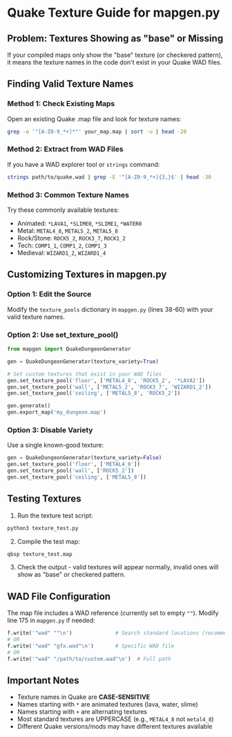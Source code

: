 # Quake Texture Guide for mapgen.py

## Problem: Textures Showing as "base" or Missing

If your compiled maps only show the "base" texture (or checkered pattern), it means the texture names in the code don't exist in your Quake WAD files.

## Finding Valid Texture Names

### Method 1: Check Existing Maps
Open an existing Quake .map file and look for texture names:
```bash
grep -o '"[A-Z0-9_*+]*"' your_map.map | sort -u | head -20
```

### Method 2: Extract from WAD Files
If you have a WAD explorer tool or `strings` command:
```bash
strings path/to/quake.wad | grep -E '^[A-Z0-9_*+]{3,}$' | head -30
```

### Method 3: Common Texture Names
Try these commonly available textures:
- Animated: `*LAVA1`, `*SLIME0`, `*SLIME1`, `*WATER0`
- Metal: `METAL4_8`, `METAL5_2`, `METAL5_8`
- Rock/Stone: `ROCK5_2`, `ROCK3_7`, `ROCK1_2`
- Tech: `COMP1_1`, `COMP1_2`, `COMP1_3`
- Medieval: `WIZARD1_2`, `WIZARD1_4`

## Customizing Textures in mapgen.py

### Option 1: Edit the Source
Modify the `texture_pools` dictionary in `mapgen.py` (lines 38-60) with your valid texture names.

### Option 2: Use set_texture_pool()
```python
from mapgen import QuakeDungeonGenerator

gen = QuakeDungeonGenerator(texture_variety=True)

# Set custom textures that exist in your WAD files
gen.set_texture_pool('floor', ['METAL4_8', 'ROCK5_2', '*LAVA1'])
gen.set_texture_pool('wall', ['METAL5_2', 'ROCK3_7', 'WIZARD1_2'])
gen.set_texture_pool('ceiling', ['METAL5_8', 'ROCK5_2'])

gen.generate()
gen.export_map('my_dungeon.map')
```

### Option 3: Disable Variety
Use a single known-good texture:
```python
gen = QuakeDungeonGenerator(texture_variety=False)
gen.set_texture_pool('floor', ['METAL4_8'])
gen.set_texture_pool('wall', ['ROCK5_2'])
gen.set_texture_pool('ceiling', ['METAL5_8'])
```

## Testing Textures

1. Run the texture test script:
```bash
python3 texture_test.py
```

2. Compile the test map:
```bash
qbsp texture_test.map
```

3. Check the output - valid textures will appear normally, invalid ones will show as "base" or checkered pattern.

## WAD File Configuration

The map file includes a WAD reference (currently set to empty `""`). Modify line 175 in `mapgen.py` if needed:

```python
f.write('"wad" ""\n')              # Search standard locations (recommended)
# OR
f.write('"wad" "gfx.wad"\n')       # Specific WAD file
# OR
f.write('"wad" "/path/to/custom.wad"\n')  # Full path
```

## Important Notes

- Texture names in Quake are **CASE-SENSITIVE**
- Names starting with `*` are animated textures (lava, water, slime)
- Names starting with `+` are alternating textures
- Most standard textures are UPPERCASE (e.g., `METAL4_8` not `metal4_8`)
- Different Quake versions/mods may have different textures available
